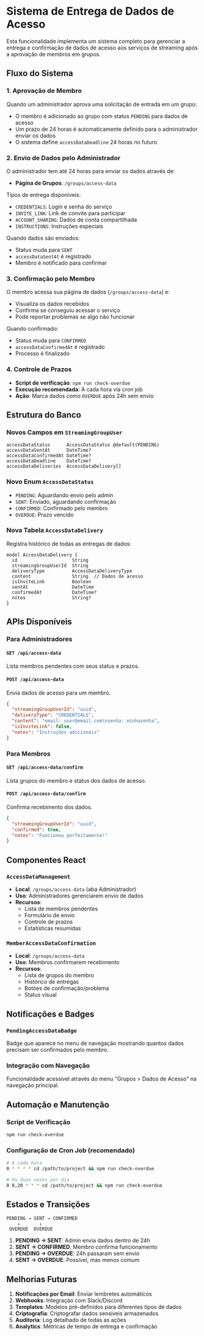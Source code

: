 # Sistema de Entrega de Dados de Acesso

Esta funcionalidade implementa um sistema completo para gerenciar a entrega e confirmação de dados de acesso aos serviços de streaming após a aprovação de membros em grupos.

## Fluxo do Sistema

### 1. Aprovação de Membro
Quando um administrador aprova uma solicitação de entrada em um grupo:
- O membro é adicionado ao grupo com status `PENDING` para dados de acesso
- Um prazo de 24 horas é automaticamente definido para o administrador enviar os dados
- O sistema define `accessDataDeadline` 24 horas no futuro

### 2. Envio de Dados pelo Administrador
O administrador tem até 24 horas para enviar os dados através de:
- **Página de Grupos**: `/groups/access-data`

Tipos de entrega disponíveis:
- `CREDENTIALS`: Login e senha do serviço
- `INVITE_LINK`: Link de convite para participar
- `ACCOUNT_SHARING`: Dados de conta compartilhada
- `INSTRUCTIONS`: Instruções especiais

Quando dados são enviados:
- Status muda para `SENT`
- `accessDataSentAt` é registrado
- Membro é notificado para confirmar

### 3. Confirmação pelo Membro
O membro acessa sua página de dados (`/groups/access-data`) e:
- Visualiza os dados recebidos
- Confirma se conseguiu acessar o serviço
- Pode reportar problemas se algo não funcionar

Quando confirmado:
- Status muda para `CONFIRMED`
- `accessDataConfirmedAt` é registrado
- Processo é finalizado

### 4. Controle de Prazos
- **Script de verificação**: `npm run check-overdue`
- **Execução recomendada**: A cada hora via cron job
- **Ação**: Marca dados como `OVERDUE` após 24h sem envio

## Estrutura do Banco

### Novos Campos em `StreamingGroupUser`
```prisma
accessDataStatus      AccessDataStatus @default(PENDING)
accessDataSentAt      DateTime?
accessDataConfirmedAt DateTime?
accessDataDeadline    DateTime?
accessDataDeliveries  AccessDataDelivery[]
```

### Novo Enum `AccessDataStatus`
- `PENDING`: Aguardando envio pelo admin
- `SENT`: Enviado, aguardando confirmação
- `CONFIRMED`: Confirmado pelo membro
- `OVERDUE`: Prazo vencido

### Nova Tabela `AccessDataDelivery`
Registra histórico de todas as entregas de dados:
```prisma
model AccessDataDelivery {
  id                    String
  streamingGroupUserId  String
  deliveryType          AccessDataDeliveryType
  content               String  // Dados de acesso
  isInviteLink          Boolean
  sentAt                DateTime
  confirmedAt           DateTime?
  notes                 String?
}
```

## APIs Disponíveis

### Para Administradores

#### `GET /api/access-data`
Lista membros pendentes com seus status e prazos.

#### `POST /api/access-data`
Envia dados de acesso para um membro.
```json
{
  "streamingGroupUserId": "uuid",
  "deliveryType": "CREDENTIALS",
  "content": "email: user@email.com\nsenha: minhasenha",
  "isInviteLink": false,
  "notes": "Instruções adicionais"
}
```

### Para Membros

#### `GET /api/access-data/confirm`
Lista grupos do membro e status dos dados de acesso.

#### `POST /api/access-data/confirm`
Confirma recebimento dos dados.
```json
{
  "streamingGroupUserId": "uuid",
  "confirmed": true,
  "notes": "Funcionou perfeitamente!"
}
```

## Componentes React

### `AccessDataManagement`
- **Local**: `/groups/access-data` (aba Administrador)
- **Uso**: Administradores gerenciarem envio de dados
- **Recursos**: 
  - Lista de membros pendentes
  - Formulário de envio
  - Controle de prazos
  - Estatísticas resumidas

### `MemberAccessDataConfirmation`
- **Local**: `/groups/access-data`
- **Uso**: Membros confirmarem recebimento
- **Recursos**:
  - Lista de grupos do membro
  - Histórico de entregas
  - Botões de confirmação/problema
  - Status visual

## Notificações e Badges

### `PendingAccessDataBadge`
Badge que aparece no menu de navegação mostrando quantos dados precisam ser confirmados pelo membro.

### Integração com Navegação
Funcionalidade acessível através do menu "Grupos > Dados de Acesso" na navegação principal.

## Automação e Manutenção

### Script de Verificação
```bash
npm run check-overdue
```

### Configuração de Cron Job (recomendado)
```bash
# A cada hora
0 * * * * cd /path/to/project && npm run check-overdue

# Ou duas vezes por dia
0 8,20 * * * cd /path/to/project && npm run check-overdue
```

## Estados e Transições

```
PENDING → SENT → CONFIRMED
    ↓       ↓
 OVERDUE  OVERDUE
```

1. **PENDING → SENT**: Admin envia dados dentro de 24h
2. **SENT → CONFIRMED**: Membro confirma funcionamento
3. **PENDING → OVERDUE**: 24h passaram sem envio
4. **SENT → OVERDUE**: Possível, mas menos comum

## Melhorias Futuras

1. **Notificações por Email**: Enviar lembretes automáticos
2. **Webhooks**: Integração com Slack/Discord
3. **Templates**: Modelos pré-definidos para diferentes tipos de dados
4. **Criptografia**: Criptografar dados sensíveis armazenados
5. **Auditoria**: Log detalhado de todas as ações
6. **Analytics**: Métricas de tempo de entrega e confirmação
